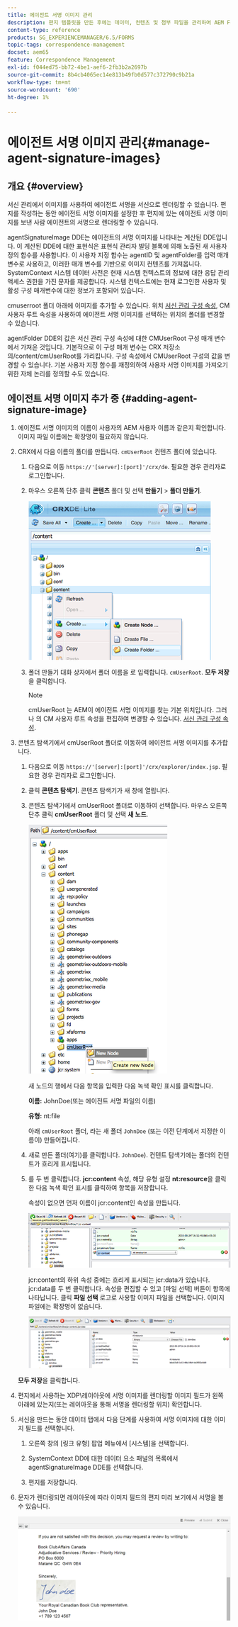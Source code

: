 ```yaml
---
title: 에이전트 서명 이미지 관리
description: 편지 템플릿을 만든 후에는 데이터, 컨텐츠 및 첨부 파일을 관리하여 AEM Forms에서 서신을 만드는 데 사용할 수 있습니다.
content-type: reference
products: SG_EXPERIENCEMANAGER/6.5/FORMS
topic-tags: correspondence-management
docset: aem65
feature: Correspondence Management
exl-id: f044ed75-bb72-4be1-aef6-2fb3b2a2697b
source-git-commit: 8b4cb4065ec14e813b49fb0d577c372790c9b21a
workflow-type: tm+mt
source-wordcount: '690'
ht-degree: 1%

---
```


# 에이전트 서명 이미지 관리{#manage-agent-signature-images}

## 개요 {#overview}

서신 관리에서 이미지를 사용하여 에이전트 서명을 서신으로 렌더링할 수 있습니다. 편지를 작성하는 동안 에이전트 서명 이미지를 설정한 후 편지에 있는 에이전트 서명 이미지를 보낸 사람 에이전트의 서명으로 렌더링할 수 있습니다.

agentSignatureImage DDE는 에이전트의 서명 이미지를 나타내는 계산된 DDE입니다. 이 계산된 DDE에 대한 표현식은 표현식 관리자 빌딩 블록에 의해 노출된 새 사용자 정의 함수를 사용합니다. 이 사용자 지정 함수는 agentID 및 agentFolder를 입력 매개 변수로 사용하고, 이러한 매개 변수를 기반으로 이미지 컨텐츠를 가져옵니다. SystemContext 시스템 데이터 사전은 현재 시스템 컨텍스트의 정보에 대한 응답 관리 액세스 권한을 가진 문자를 제공합니다. 시스템 컨텍스트에는 현재 로그인한 사용자 및 활성 구성 매개변수에 대한 정보가 포함되어 있습니다.

cmuserroot 폴더 아래에 이미지를 추가할 수 있습니다. 위치 [서신 관리 구성 속성](/help/forms/using/cm-configuration-properties.md), CM 사용자 루트 속성을 사용하여 에이전트 서명 이미지를 선택하는 위치의 폴더를 변경할 수 있습니다.

agentFolder DDE의 값은 서신 관리 구성 속성에 대한 CMUserRoot 구성 매개 변수에서 가져온 것입니다. 기본적으로 이 구성 매개 변수는 CRX 저장소의/content/cmUserRoot를 가리킵니다. 구성 속성에서 CMUserRoot 구성의 값을 변경할 수 있습니다.
기본 사용자 지정 함수를 재정의하여 사용자 서명 이미지를 가져오기 위한 자체 논리를 정의할 수도 있습니다.

## 에이전트 서명 이미지 추가 중 {#adding-agent-signature-image}

1. 에이전트 서명 이미지의 이름이 사용자의 AEM 사용자 이름과 같은지 확인합니다. 이미지 파일 이름에는 확장명이 필요하지 않습니다.
1. CRX에서 다음 이름의 폴더를 만듭니다. `cmUserRoot` 컨텐츠 폴더에 있습니다.

   1. 다음으로 이동 `https://'[server]:[port]'/crx/de`. 필요한 경우 관리자로 로그인합니다.

   1. 마우스 오른쪽 단추 클릭 **콘텐츠** 폴더 및 선택 **만들기** > **폴더 만들기**.

      ![폴더 만들기](assets/1_createnode_cmuserroot.png)

   1. 폴더 만들기 대화 상자에서 폴더 이름을 로 입력합니다. `cmUserRoot`. **모두 저장**&#x200B;을 클릭합니다.

      >[!NOTE]
      >
      >cmUserRoot 는 AEM이 에이전트 서명 이미지를 찾는 기본 위치입니다. 그러나 의 CM 사용자 루트 속성을 편집하여 변경할 수 있습니다. [서신 관리 구성 속성](/help/forms/using/cm-configuration-properties.md).

1. 콘텐츠 탐색기에서 cmUserRoot 폴더로 이동하여 에이전트 서명 이미지를 추가합니다.

   1. 다음으로 이동 `https://'[server]:[port]'/crx/explorer/index.jsp`. 필요한 경우 관리자로 로그인합니다.
   1. 클릭 **콘텐츠 탐색기**. 콘텐츠 탐색기가 새 창에 열립니다.
   1. 콘텐츠 탐색기에서 cmUserRoot 폴더로 이동하여 선택합니다. 마우스 오른쪽 단추 클릭 **cmUserRoot** 폴더 및 선택 **새 노드**.

      ![cmUserRoot의 새 노드](assets/2_cmuserroot_newnode.png)

      새 노드의 행에서 다음 항목을 입력한 다음 녹색 확인 표시를 클릭합니다.

      **이름:** JohnDoe(또는 에이전트 서명 파일의 이름)

      **유형:** nt:file

      아래 `cmUserRoot` 폴더, 라는 새 폴더 `JohnDoe` (또는 이전 단계에서 지정한 이름이) 만들어집니다.

   1. 새로 만든 폴더(여기)를 클릭합니다. `JohnDoe`). 컨텐트 탐색기에는 폴더의 컨텐트가 흐리게 표시됩니다.

   1. 를 두 번 클릭합니다. **jcr:content** 속성, 해당 유형 설정 **nt:resource**&#x200B;을 클릭한 다음 녹색 확인 표시를 클릭하여 항목을 저장합니다.

      속성이 없으면 먼저 이름이 jcr:content인 속성을 만듭니다.

      ![jcr:content 속성](assets/3_jcrcontentntresource.png)

      jcr:content의 하위 속성 중에는 흐리게 표시되는 jcr:data가 있습니다. jcr:data를 두 번 클릭합니다. 속성을 편집할 수 있고 [파일 선택] 버튼이 항목에 나타납니다. 클릭 **파일 선택** 로고로 사용할 이미지 파일을 선택합니다. 이미지 파일에는 확장명이 없습니다.

      ![JCR 데이터](assets/5_jcrdata.png)

   **모두 저장**&#x200B;을 클릭합니다.

1. 편지에서 사용하는 XDP\레이아웃에 서명 이미지를 렌더링할 이미지 필드가 왼쪽 아래에 있는지(또는 레이아웃을 통해 서명을 렌더링할 위치) 확인합니다.
1. 서신을 만드는 동안 데이터 탭에서 다음 단계를 사용하여 서명 이미지에 대한 이미지 필드를 선택합니다.

   1. 오른쪽 창의 [링크 유형] 팝업 메뉴에서 [시스템]을 선택합니다.

   1. SystemContext DD에 대한 데이터 요소 패널의 목록에서 agentSignatureImage DDE를 선택합니다.

   1. 편지를 저장합니다.

1. 문자가 렌더링되면 레이아웃에 따라 이미지 필드의 편지 미리 보기에서 서명을 볼 수 있습니다.

   ![편지의 에이전트 서명 이미지](assets/letterwithsignature.png)
